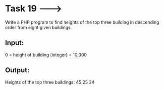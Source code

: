# Task 19 --->

Write a PHP program to find heights of the top three building in descending
order from eight given buildings.

## Input:
0 = height of building (integer) = 10,000
## Output:
Heights of the top three buildings:
45
25
24